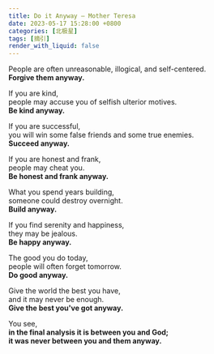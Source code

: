 ```yaml
---
title: Do it Anyway — Mother Teresa
date: 2023-05-17 15:28:00 +0800
categories: [北极星]
tags: [摘引]
render_with_liquid: false
---
```


People are often unreasonable, illogical, and self-centered.  
**Forgive them anyway.**  

If you are kind,  
people may accuse you of selfish ulterior motives.  
**Be kind anyway.**  

If you are successful,  
you will win some false friends and some true enemies.  
**Succeed anyway.**  

If you are honest and frank,  
people may cheat you.  
**Be honest and frank anyway.**  

What you spend years building,  
someone could destroy overnight.  
**Build anyway.**  

If you find serenity and happiness,  
they may be jealous.  
**Be happy anyway.**  

The good you do today,  
people will often forget tomorrow.  
**Do good anyway.**  

Give the world the best you have,  
and it may never be enough.  
**Give the best you've got anyway.**  

You see,  
**in the final analysis it is between you and God;**  
**it was never between you and them anyway.**

 
